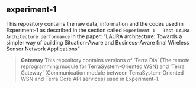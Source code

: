 ## experiment-1
This repository contains the raw data, information and the codes used in Experiment-1 as described in the section called `Experiment 1 – Test LAURA Architecture performance` in the paper: “LAURA architecture: Towards a simpler way of building Situation-Aware and Business-Aware final Wireless Sensor Network Applications” 
> **Gateway**
This repository contains versions of ‘Terra Dia’ (The remote reprogramming module for TerraSystem-Oriented WSN) and ‘Terra Gateway’ (Communication module between TerraSystem-Oriented WSN and Terra Core API services) used in Experiment-1.
